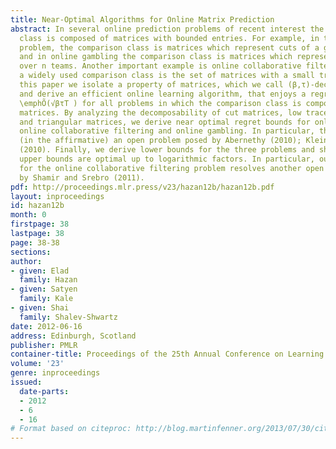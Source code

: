 ```yaml
---
title: Near-Optimal Algorithms for Online Matrix Prediction
abstract: In several online prediction problems of recent interest the comparison
  class is composed of matrices with bounded entries. For example, in the online max-cut
  problem, the comparison class is matrices which represent cuts of a given graph
  and in online gambling the comparison class is matrices which represent permutations
  over n teams. Another important example is online collaborative filtering in which
  a widely used comparison class is the set of matrices with a small trace norm. In
  this paper we isolate a property of matrices, which we call (β,τ)-decomposability,
  and derive an efficient online learning algorithm, that enjoys a regret bound of
  \emphÕ(√βτT ) for all problems in which the comparison class is composed of (β,τ)-decomposable
  matrices. By analyzing the decomposability of cut matrices, low trace-norm matrices
  and triangular matrices, we derive near optimal regret bounds for online max-cut,
  online collaborative filtering and online gambling. In particular, this resolves
  (in the affirmative) an open problem posed by Abernethy (2010); Kleinberg et al.
  (2010). Finally, we derive lower bounds for the three problems and show that our
  upper bounds are optimal up to logarithmic factors. In particular, our lower bound
  for the online collaborative filtering problem resolves another open problem posed
  by Shamir and Srebro (2011).
pdf: http://proceedings.mlr.press/v23/hazan12b/hazan12b.pdf
layout: inproceedings
id: hazan12b
month: 0
firstpage: 38
lastpage: 38
page: 38-38
sections: 
author:
- given: Elad
  family: Hazan
- given: Satyen
  family: Kale
- given: Shai
  family: Shalev-Shwartz
date: 2012-06-16
address: Edinburgh, Scotland
publisher: PMLR
container-title: Proceedings of the 25th Annual Conference on Learning Theory
volume: '23'
genre: inproceedings
issued:
  date-parts:
  - 2012
  - 6
  - 16
# Format based on citeproc: http://blog.martinfenner.org/2013/07/30/citeproc-yaml-for-bibliographies/
---
```

